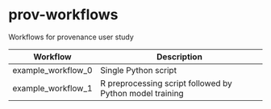 # prov-workflows
Workflows for provenance user study

| Workflow |  Description | 
|---|---|
| example_workflow_0  | Single Python script |  
| example_workflow_1  | R preprocessing script followed by Python model training |   
